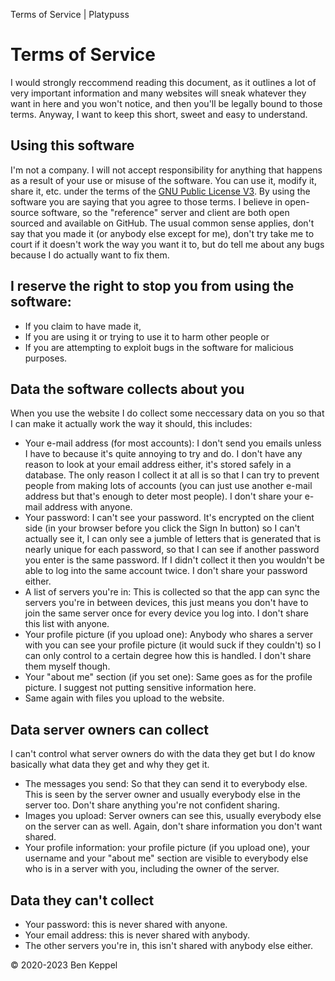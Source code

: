 Terms of Service | Platypuss
# Terms of Service

I would strongly reccommend reading this document, as it outlines a lot of
very important information and many websites will sneak whatever they want
in here and you won't notice, and then you'll be legally bound to those
terms. Anyway, I want to keep this short, sweet and easy to understand.

## Using this software

I'm not a company. I will not accept responsibility for anything that happens
as a result of your use or misuse of the software. You can use it, modify it,
share it, etc. under the terms of the
[GNU Public License V3](https://www.gnu.org/licenses/gpl-3.0.html). By using
the software you are saying that you agree to those terms. I believe in
open-source software, so the "reference" server and client are both open
sourced and available on GitHub. The usual common sense applies, don't say
that you made it (or anybody else except for me), don't try take me to court
if it doesn't work the way you want it to, but do tell me about any bugs
because I do actually want to fix them.

## I reserve the right to stop you from using the software:

- If you claim to have made it,
- If you are using it or trying to use it to harm other people or
- If you are attempting to exploit bugs in the software for malicious purposes.

## Data the software collects about you

When you use the website I do collect some neccessary data on you so that I
can make it actually work the way it should, this includes:
- Your e-mail address (for most accounts): I don't send you emails unless I
  have to because it's quite annoying to try and do. I don't have any reason
  to look at your email address either, it's stored safely in a database. The
  only reason I collect it at all is so that I can try to prevent people from
  making lots of accounts (you can just use another e-mail address but that's
  enough to deter most people). I don't share your e-mail address with anyone.
- Your password: I can't see your password. It's encrypted on the client side
  (in your browser before you click the Sign In button) so I can't actually
  see it, I can only see a jumble of letters that is generated that is nearly
  unique for each password, so that I can see if another password you enter
  is the same password. If I didn't collect it then you wouldn't be able to
  log into the same account twice. I don't share your password either.
- A list of servers you're in: This is collected so that the app can sync the
  servers you're in between devices, this just means you don't have to join
  the same server once for every device you log into. I don't share this list
  with anyone.
- Your profile picture (if you upload one): Anybody who shares a server with
  you can see your profile picture (it would suck if they couldn't) so I can
  only control to a certain degree how this is handled. I don't share them
  myself though.
- Your "about me" section (if you set one): Same goes as for the profile
  picture. I suggest not putting sensitive information here.
- Same again with files you upload to the website.

## Data server owners can collect

I can't control what server owners do with the data they get but I do know
basically what data they get and why they get it.
- The messages you send: So that they can send it to everybody else. This is
  seen by the server owner and usually everybody else in the server too. Don't
  share anything you're not confident sharing.
- Images you upload: Server owners can see this, usually everybody else on the
  server can as well. Again, don't share information you don't want shared.
- Your profile information: your profile picture (if you upload one), your
  username and your "about me" section are visible to everybody else who is in
  a server with you, including the owner of the server.

## Data they can't collect

- Your password: this is never shared with anyone.
- Your email address: this is never shared with anybody.
- The other servers you're in, this isn't shared with anybody else either.

© 2020-2023 Ben Keppel
